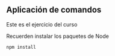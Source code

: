 ## Aplicación de comandos

Este es el ejercicio del curso


Recuerden instalar los paquetes de Node

```
npm install
```